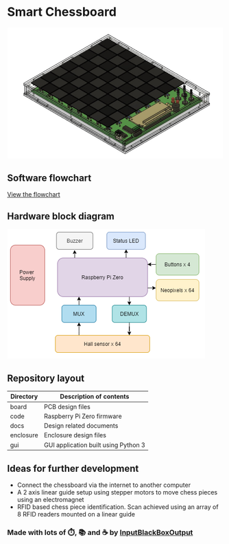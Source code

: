 # Smart Chessboard

![Model](docs/smart-chessboard.png)

## Software flowchart
[View the flowchart](docs/flowchart.png)

## Hardware block diagram
![Hardware block diagram](docs/block-diagram.png)

## Repository layout
|Directory|Description of contents|
|--|--|
|board|PCB design files|
|code|Raspberry Pi Zero firmware|
|docs|Design related documents|
|enclosure|Enclosure design files|
|gui|GUI application built using Python 3|

## Ideas for further development
- Connect the chessboard via the internet to another computer
- A 2 axis linear guide setup using stepper motors to move chess pieces using an electromagnet
- RFID based chess piece identification. Scan achieved using an array of 8 RFID readers mounted on a linear guide

### Made with lots of ⏱️, 📚 and ☕ by [InputBlackBoxOutput](https://github.com/InputBlackBoxOutput)
